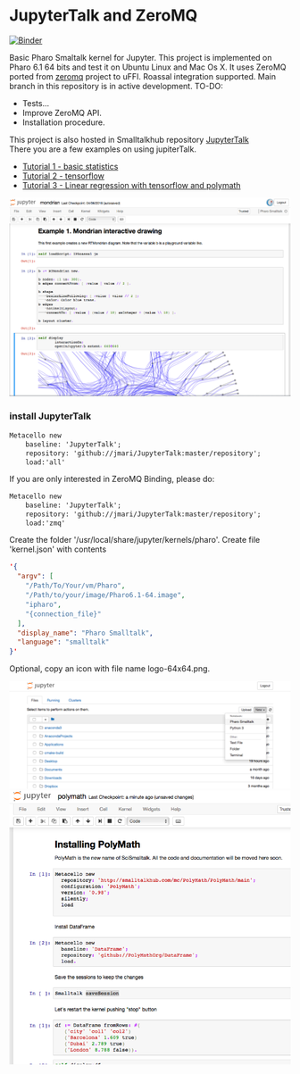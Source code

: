 # JupyterTalk and ZeroMQ 
[![Binder](https://mybinder.org/badge_logo.svg)](https://mybinder.org/v2/gh/jmari/JupyterTalk.git/master?filepath=Tutorial1_BasicStatistics.ipynb)

 
Basic Pharo Smaltalk kernel for Jupyter. This project is implemented on Pharo 6.1 64 bits and test it on Ubuntu Linux and Mac Os X. 
It uses ZeroMQ ported from <a href="http://smalltalkhub.com/#!/~panuw/zeromq">zeromq</a> project to uFFI.
Roassal integration supported. Main branch in this repository is in active development.
TO-DO:

- Tests...
- Improve ZeroMQ API.
- Installation procedure.


This project is also hosted in Smalltalkhub repository <a href="http://smalltalkhub.com/#!/~jmari/JupyterTalk">JupyterTalk</a><br/>
There you are a few examples on using jupiterTalk.
  - <a href="http://rawcdn.githack.com/jmari/JupyterTalk/master/Tutorial1_BasicStatistics.html"> Tutorial  1 - basic statistics</a>
  - <a href="http://rawcdn.githack.com/jmari/JupyterTalk/master/tensorflow.html"> Tutorial 2 - tensorflow </a>
  - <a href="http://rawcdn.githack.com/jmari/JupyterTalk/master/Tutorial4_Linear+Regression.html"> Tutorial 3 - Linear regression with tensorflow and polymath </a>
  
![JupyterTalk in Action](/jup3.png)

### install JupyterTalk
```Smalltalk
Metacello new 
	baseline: 'JupyterTalk';
	repository: 'github://jmari/JupyterTalk:master/repository';
	load:'all'
```

If you are only interested in ZeroMQ Binding, please do:
```Smalltalk
Metacello new 
	baseline: 'JupyterTalk';
	repository: 'github://jmari/JupyterTalk:master/repository';
	load:'zmq'
```

Create the folder	'/usr/local/share/jupyter/kernels/pharo'. Create file	'kernel.json' with contents
```JSON
'{
  "argv": [
    "/Path/To/Your/vm/Pharo",
    "/Path/to/your/image/Pharo6.1-64.image",
    "ipharo",
    "{connection_file}"
  ],
  "display_name": "Pharo Smalltalk",
  "language": "smalltalk"
}'
```
Optional, copy an icon with file name logo-64x64.png.

![Starting JupyterTalk](/jup1.png)
![JupyterTalk in Action](/jup2.png)
